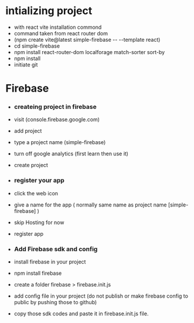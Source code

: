 
# intializing project 
- with react vite installation commond
- command taken from react router dom
- (npm create vite@latest simple-firebase -- --template react)
- cd simple-firebase
- npm install react-router-dom localforage match-sorter sort-by
- npm install
- initiate git 
# Firebase


- ### createing project in firebase

- visit (console.firebase.google.com)
- add project
- type a project name (simple-firebase)
- turn off google analytics (first learn then use it)
- create project

- ### register your app 

- click the web icon
- give a name for the app (
    normally same name as project name [simple-firebase] )
- skip Hosting for now
- register app 

- ### Add Firebase sdk and config 
 - install firebase in your project 
 - npm install firebase
 - create a folder firebase > firebase.init.js
 - add config file in your project (do not publish or make firebase config to public by pushing those to github)
 - copy those sdk codes and paste it in firebase.init.js file.
 
